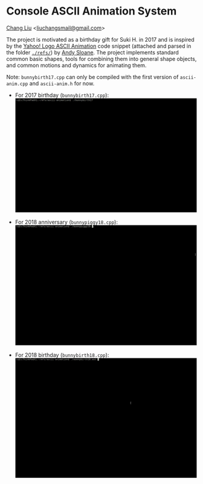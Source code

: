 # Console ASCII Animation System

[Chang Liu](http://ml.cs.tsinghua.edu.cn/~changliu/index.html) \<<liuchangsmail@gmail.com>\>

The project is motivated as a birthday gift for Suki H. in 2017 and is inspired by the [Yahoo! Logo ASCII Animation](https://www.a1k0n.net/2011/06/26/obfuscated-c-yahoo-logo.html) code snippet (attached and parsed in the folder [`./refs/`](./refs/)) by [Andy Sloane](https://github.com/a1k0n/).
The project implements standard common basic shapes, tools for combining them into general shape objects, and common motions and dynamics for animating them.

Note: `bunnybirth17.cpp` can only be compiled with the first version of `ascii-anim.cpp` and `ascii-anim.h` for now.

* For 2017 birthday (`bunnybirth17.cpp`):
![animation-demo-birth17](./bunnybirth17.gif)

* For 2018 anniversary (`bunnypiggy18.cpp`):
![animation-demo-anniv18](./bunnypiggy18.gif)

* For 2018 birthday (`bunnybirth18.cpp`):
![animation-demo-birth18](./bunnybirth18.gif)

